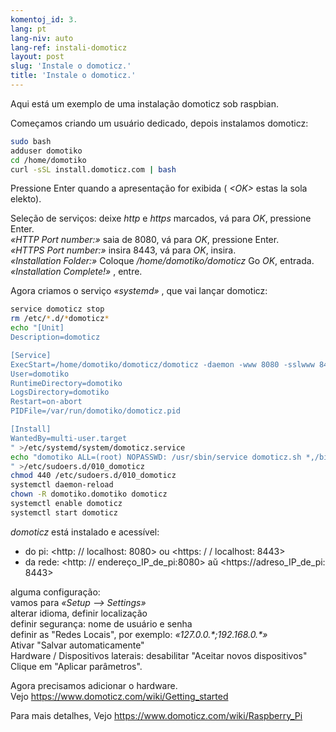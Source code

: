 ```yaml
---
komentoj_id: 3.
lang: pt
lang-niv: auto
lang-ref: instali-domoticz
layout: post
slug: 'Instale o domoticz.'
title: 'Instale o domoticz.'
---
```


Aqui está um exemplo de uma instalação domoticz sob raspbian.

Começamos criando um usuário dedicado, depois instalamos domoticz:
```bash
sudo bash
adduser domotiko
cd /home/domotiko
curl -sSL install.domoticz.com | bash
```
Pressione Enter quando a apresentação for exibida ( _\<OK>_ estas la sola elekto).  
  
  
Seleção de serviços: deixe _http_ e _https_ marcados, vá para _OK_, pressione Enter.  
_«HTTP Port number:»_ saia de 8080, vá para _OK_, pressione Enter.  
_«HTTPS Port number:»_ insira 8443, vá para _OK_, insira.  
_«Installation Folder:»_   Coloque   _/home/domotiko/domoticz_  Go   _OK_, entrada.    
 _«Installation Complete!»_  , entre. 


Agora criamos o serviço _«systemd»_ , que vai lançar domoticz:
```bash
service domoticz stop
rm /etc/*.d/*domoticz*
echo "[Unit]
Description=domoticz

[Service]
ExecStart=/home/domotiko/domoticz/domoticz -daemon -www 8080 -sslwww 8443 -pidfile /var/run/domotiko/domoticz.pid
User=domotiko
RuntimeDirectory=domotiko
LogsDirectory=domotiko
Restart=on-abort
PIDFile=/var/run/domotiko/domoticz.pid

[Install]
WantedBy=multi-user.target
" >/etc/systemd/system/domoticz.service
echo "domotiko ALL=(root) NOPASSWD: /usr/sbin/service domoticz.sh *,/bin/systemctl stop domoticz.service,/bin/systemctl start domoticz.service
" >/etc/sudoers.d/010_domoticz
chmod 440 /etc/sudoers.d/010_domoticz
systemctl daemon-reload
chown -R domotiko.domotiko domoticz
systemctl enable domoticz
systemctl start domoticz
```

_domoticz_ está instalado e acessível:
* do pi: <http: // localhost: 8080> ou <https: / / localhost: 8443>
* da rede: <http: // endereço_IP_de_pi:8080> aŭ <https://adreso_IP_de_pi: 8443>

alguma configuração:  
vamos para _«Setup --> Settings»_  
alterar idioma, definir localização  
definir segurança: nome de usuário e senha  
definir as "Redes Locais", por exemplo: _«127.0.0.\*;192.168.0.*»_  
Ativar "Salvar automaticamente"  
Hardware / Dispositivos laterais: desabilitar "Aceitar novos dispositivos"  
Clique em "Aplicar parâmetros".  

Agora precisamos adicionar o hardware.  
Vejo <https://www.domoticz.com/wiki/Getting_started>


Para mais detalhes,
Vejo <https://www.domoticz.com/wiki/Raspberry_Pi>

